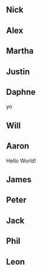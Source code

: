 Nick
--------------------



Alex
--------------------



Martha
--------------------



Justin
--------------------



Daphne
--------------------
yo


Will
--------------------



Aaron
--------------------

Hello World!

James
--------------------



Peter
--------------------



Jack
--------------------



Phil
--------------------



Leon
--------------------

